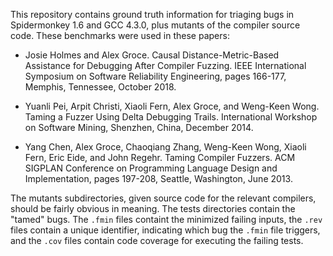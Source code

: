 This repository contains ground truth information for triaging bugs in Spidermonkey 1.6 and GCC 4.3.0, plus mutants of the compiler source code.  These benchmarks were used in these papers:

- Josie Holmes and Alex Groce. Causal Distance-Metric-Based Assistance for Debugging After Compiler Fuzzing.
IEEE International Symposium on Software Reliability Engineering, pages 166-177, Memphis, Tennessee, October 2018.

- Yuanli Pei, Arpit Christi, Xiaoli Fern, Alex Groce, and Weng-Keen Wong. Taming a Fuzzer Using Delta Debugging
Trails. International Workshop on Software Mining, Shenzhen, China, December 2014.

- Yang Chen, Alex Groce, Chaoqiang Zhang, Weng-Keen Wong, Xiaoli Fern, Eric Eide, and John Regehr. Taming
Compiler Fuzzers. ACM SIGPLAN Conference on Programming Language Design and Implementation, pages
197-208, Seattle, Washington, June 2013.

The mutants subdirectories, given source code for the relevant compilers, should be fairly obvious in meaning.  The tests directories contain the "tamed" bugs.  The `.fmin` files containt the minimized failing inputs, the `.rev` files contain a unique identifier, indicating which bug the `.fmin` file triggers, and the `.cov` files contain code coverage for executing the failing tests.
